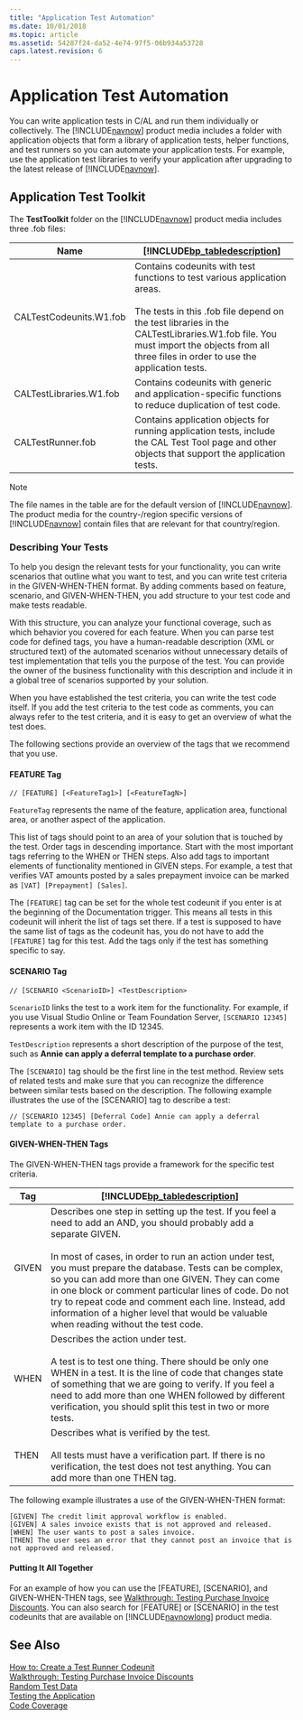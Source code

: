 ```yaml
---
title: "Application Test Automation"
ms.date: 10/01/2018
ms.topic: article
ms.assetid: 54287f24-da52-4e74-97f5-06b934a53728
caps.latest.revision: 6
---
```

# Application Test Automation
You can write application tests in C/AL and run them individually or collectively. The [!INCLUDE[navnow](includes/navnow_md.md)] product media includes a folder with application objects that form a library of application tests, helper functions, and test runners so you can automate your application tests. For example, use the application test libraries to verify your application after upgrading to the latest release of [!INCLUDE[navnow](includes/navnow_md.md)].  

## Application Test Toolkit  
 The **TestToolkit** folder on the [!INCLUDE[navnow](includes/navnow_md.md)] product media includes three .fob files:  

|Name|[!INCLUDE[bp_tabledescription](includes/bp_tabledescription_md.md)]|  
|----------|---------------------------------------|  
|CALTestCodeunits.W1.fob|Contains codeunits with test functions to test various application areas.<br /><br /> The tests in this .fob file depend on the test libraries in the CALTestLibraries.W1.fob file. You must import the objects from all three files in order to use the application tests.|  
|CALTestLibraries.W1.fob|Contains codeunits with generic and application-specific functions to reduce duplication of test code.|  
|CALTestRunner.fob|Contains application objects for running application tests, include the CAL Test Tool page and other objects that support the application tests.|  

> [!NOTE]  
>  The file names in the table are for the default version of [!INCLUDE[navnow](includes/navnow_md.md)]. The product media for the country-/region specific versions of [!INCLUDE[navnow](includes/navnow_md.md)] contain files that are relevant for that country/region.  

### Describing Your Tests  
 To help you design the relevant tests for your functionality, you can write scenarios that outline what you want to test, and you can write test criteria in the GIVEN-WHEN-THEN format. By adding comments based on feature, scenario, and GIVEN-WHEN-THEN, you add structure to your test code and make tests readable.  

 With this structure, you can analyze your functional coverage, such as which behavior you covered for each feature. When you can parse test code for defined tags, you have a human-readable description \(XML or structured text\) of the automated scenarios without unnecessary details of test implementation that tells you the purpose of the test. You can provide the owner of the business functionality with this description and include it in a global tree of scenarios supported by your solution.  

 When you have established the test criteria, you can write the test code itself. If you add the test criteria to the test code as comments, you can always refer to the test criteria, and it is easy to get an overview of what the test does.  

 The following sections provide an overview of the tags that we recommend that you use.  

#### FEATURE Tag  

```  
// [FEATURE] [<FeatureTag1>] [<FeatureTagN>]  
```  

 `FeatureTag` represents the name of the feature, application area, functional area, or another aspect of the application.  

 This list of tags should point to an area of your solution that is touched by the test. Order tags in descending importance. Start with the most important tags referring to the WHEN or THEN steps. Also add tags to important elements of functionality mentioned in GIVEN steps. For example, a test that verifies VAT amounts posted by a sales prepayment invoice can be marked as `[VAT] [Prepayment] [Sales]`.  

 The `[FEATURE]` tag can be set for the whole test codeunit if you enter is at the beginning of the Documentation trigger. This means all tests in this codeunit will inherit the list of tags set there. If a test is supposed to have the same list of tags as the codeunit has, you do not have to add the `[FEATURE]` tag for this test. Add the tags only if the test has something specific to say.  

#### SCENARIO Tag  

```  
// [SCENARIO <ScenarioID>] <TestDescription>  
```  

 `ScenarioID` links the test to a work item for the functionality. For example, if you use Visual Studio Online or Team Foundation Server, `[SCENARIO 12345]` represents a work item with the ID 12345.  

 `TestDescription` represents a short description of the purpose of the test, such as **Annie can apply a deferral template to a purchase order**.  

 The `[SCENARIO]` tag should be the first line in the test method. Review sets of related tests and make sure that you can recognize the difference between similar tests based on the description. The following example illustrates the use of the \[SCENARIO\] tag to describe a test:  

```  
// [SCENARIO 12345] [Deferral Code] Annie can apply a deferral template to a purchase order.  
```  

#### GIVEN-WHEN-THEN Tags  
 The GIVEN-WHEN-THEN tags provide a framework for the specific test criteria.  

|Tag|[!INCLUDE[bp_tabledescription](includes/bp_tabledescription_md.md)]|  
|---------|---------------------------------------|  
|GIVEN|Describes one step in setting up the test. If you feel a need to add an AND, you should probably add a separate GIVEN.<br /><br /> In most of cases, in order to run an action under test, you must prepare the database. Tests can be complex, so you can add more than one GIVEN. They can come in one block or comment particular lines of code. Do not try to repeat code and comment each line. Instead, add information of a higher level that would be valuable when reading without the test code.|  
|WHEN|Describes the action under test.<br /><br /> A test is to test one thing. There should be only one WHEN in a test. It is the line of code that changes state of something that we are going to verify. If you feel a need to add more than one WHEN followed by different verification, you should split this test in two or more tests.|  
|THEN|Describes what is verified by the test.<br /><br /> All tests must have a verification part. If there is no verification, the test does not test anything. You can add more than one THEN tag.|  

 The following example illustrates a use of the GIVEN-WHEN-THEN format:  

```  
[GIVEN] The credit limit approval workflow is enabled.  
[GIVEN] A sales invoice exists that is not approved and released.  
[WHEN] The user wants to post a sales invoice.  
[THEN] The user sees an error that they cannot post an invoice that is not approved and released.  
```  

#### Putting It All Together  
 For an example of how you can use the \[FEATURE\], \[SCENARIO\], and GIVEN-WHEN-THEN tags, see [Walkthrough: Testing Purchase Invoice Discounts](Walkthrough--Testing-Purchase-Invoice-Discounts.md). You can also search for \[FEATURE\] or \[SCENARIO\] in the test codeunits that are available on [!INCLUDE[navnowlong](includes/navnowlong_md.md)] product media.  

## See Also  
 [How to: Create a Test Runner Codeunit](How-to--Create-a-Test-Runner-Codeunit.md)   
 [Walkthrough: Testing Purchase Invoice Discounts](Walkthrough--Testing-Purchase-Invoice-Discounts.md)   
 [Random Test Data](Random-Test-Data.md)   
 [Testing the Application](Testing-the-Application.md)   
 [Code Coverage](uiref/-$-N_9990-Code-Coverage-$-.md)
